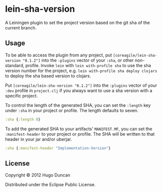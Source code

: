 # lein-sha-version

A Leiningen plugin to set the project version based on the git sha of the
current branch.

## Usage

To be able to access the plugin from any project, put
`[coreagile/lein-sha-version "0.1.2"]` into the `:plugins` vector of your `:sha`, or other
non-standard, profile. Invoke `lein` with `lein with-profile sha` to use the sha
version number for the project, e.g. `lein with-profile sha deploy clojars` to
deploy the sha based version to clojars.

Put `[coreagile/lein-sha-version "0.1.2"]` into the `:plugins` vector of your `:dev`
profile in `project.clj` if you always want to use a sha version with a specific
project.

To control the length of the generated SHA, you can set the `:length` key under
`:sha` in your project or profile. The length defaults to seven.

```clj
:sha {:length 8}
```

To add the generated SHA to your artifacts' `MANIFEST.MF`, you can set the
`:manifest-header` to your project or profile. The SHA will be written to that
header in your jar and/or uberjar.

```clj
:sha {:manifest-header "Implementation-Version"}
```

## License

Copyright © 2012 Hugo Duncan

Distributed under the Eclipse Public License.
